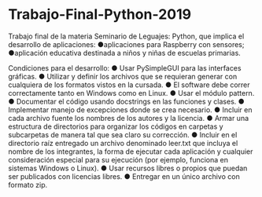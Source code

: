# Trabajo-Final-Python-2019
Trabajo final de la materia Seminario de Leguajes: Python, que implica el desarrollo de aplicaciones:
  ●aplicaciones para Raspberry con sensores;
  ●aplicación educativa destinada a niños y niñas de escuelas primarias.
 
 Condiciones para el desarrollo:
● Usar PySimpleGUI para las interfaces gráficas.
● Utilizar y definir los archivos que se requieran generar con cualquiera de los
formatos vistos en la cursada.
● El software debe correr correctamente tanto en Windows como en Linux.
● Usar el módulo pattern.
● Documentar el código usando docstrings en las funciones y clases.
● Implementar manejo de excepciones donde se crea necesario.
● Incluir en cada archivo fuente los nombres de los autores y la licencia.
● Armar una estructura de directorios para organizar los códigos en carpetas y
subcarpetas de manera tal que sea claro su corrección.
● Incluir en el directorio raíz entregado un archivo denominado leer.txt que incluya el
nombre de los integrantes, la forma de ejecutar cada aplicación y cualquier
consideración especial para su ejecución (por ejemplo, funciona en sistemas
Windows o Linux).
● Usar recursos libres o propios que puedan ser publicados con licencias libres.
● Entregar en un único archivo con formato zip.


